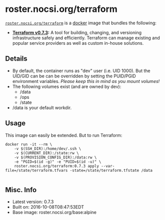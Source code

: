# roster.nocsi.org/terraform  

[`roster.nocsi.org/terraform`][1] is a [docker][2] image that bundles the following:  
* **[Terraform v0.7.3][3]:** A tool for building, changing, and versioning infrastructure safely and efficiently. Terraform can manage existing and popular service providers as well as custom in-house solutions.  

## Details
* By default, the container runs as "dev" user (i.e. UID 1000). But the UID/GID can be can be overridden by setting the PUID/PGID environment variables. *Please keep this in mind as you mount volumes!* 
* The following volumes exist (and are owned by dev):  
  - /data
  - /ops
  - /state
* /data is your default workdir.   

## Usage 
This image can easily be extended.  But to run Terraform:

````
docker run -it --rm \
	-v $(SSH_DIR):/home/dev/.ssh \
	-v $(CURRENT_DIR):/state:rw \
	-v $(PROVISION_CONFIG_DIR):/data:rw \
	-e "PGID=$(id -g)" -e "PUID=$(id -u)" \
	roster.nocsi.org/terraform:0.7.3 apply --var-file=/state/terraform.tfvars -state=/state/terraform.tfstate /data   
		
````

## Misc. Info 
* Latest version: 0.7.3  
* Built on: 2016-10-08T08:47:53EDT   
* Base image: roster.nocsi.org/base:alpine   


[1]: https://hub.docker.com/r/roster.nocsi.org/terraform/   
[2]: https://docker.com 
[3]: https://terraform.io/  
